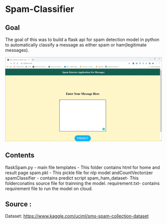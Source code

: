 # Spam-Classifier
## Goal
The goal of this was to build a flask api for  spam detection model in python to automatically classify a message as either spam or ham(legitimate messages). 

![Alt Text](https://github.com/nikhil1102/Spam-Classifier/blob/main/Video-001.gif)

## Contents
flaskSpam.py - main file
templates - This folder contains html for home and result page
spam.pkl - This pickle file for nlp model andCountVectorizer
spamClassifier - contains predict script 
spam_ham_dataset- This folderconatins source file for trainning the model.
requirement.txt- contains requirement file to run the model on cloud.

## Source :
Dataset: https://www.kaggle.com/uciml/sms-spam-collection-dataset
